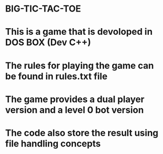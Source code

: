 # BIG-TIC-TAC-TOE
# This is a game that is devoloped in DOS BOX (Dev C++)
# The rules for playing the game can be found in rules.txt file
# The game provides a dual player version and a level 0 bot version 
# The code also store the result using file handling concepts
# 
